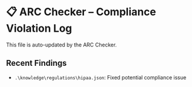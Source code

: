 # 📋 ARC Checker – Compliance Violation Log

This file is auto-updated by the ARC Checker.

## Recent Findings
- `.\knowledge\regulations\hipaa.json`: Fixed potential compliance issue
